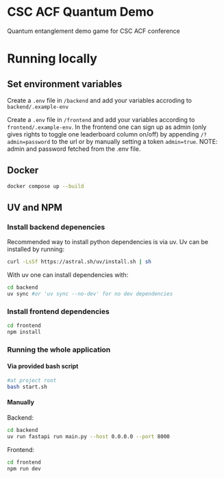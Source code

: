 # CSC ACF Quantum Demo

Quantum entanglement demo game for CSC ACF conference

# Running locally

## Set environment variables

Create a `.env` file in `/backend` and add your variables accroding to `backend/.example-env`

Create a `.env` file in `/frontend` and add your variables according to `frontend/.example-env`. In the frontend one can sign up as admin (only gives rights to toggle one leaderboard column on/off) by appending `/?admin=password` to the url or by manually setting a token `admin=true`. NOTE: admin and password fetched from the .env file.

## Docker

```bash
docker compose up --build
```

## UV and NPM

### Install backend depenencies

Recommended way to install python dependencies is via uv.
Uv can be installed by running:

```bash
curl -LsSf https://astral.sh/uv/install.sh | sh
```

With uv one can install dependencies with:

```bash
cd backend
uv sync #or 'uv sync --no-dev' for no dev dependencies
```

### Install frontend dependencies

```bash
cd frontend
npm install
```

### Running the whole application

#### Via provided bash script

```bash
#at project root
bash start.sh
```

#### Manually

Backend:

```bash
cd backend
uv run fastapi run main.py --host 0.0.0.0 --port 8000
```

Frontend:

```bash
cd frontend
npm run dev
```